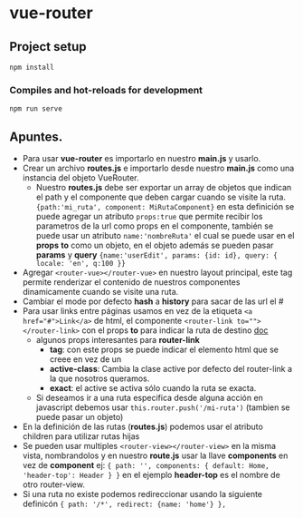 # vue-router

## Project setup
```
npm install
```

### Compiles and hot-reloads for development
```
npm run serve
```

## Apuntes.

- Para usar __vue-router__ es importarlo en nuestro __main.js__ y usarlo.
- Crear un archivo __routes.js__ e importarlo desde nuestro __main.js__ como una instancia del objeto VueRouter.
    - Nuestro __routes.js__ debe ser exportar un array de objetos que indican el path y el componente que deben cargar cuando se visite la ruta. `{path:'mi_ruta', component: MiRutaComponent}` en esta definición se puede agregar un atributo `props:true` que permite recibir los parametros de la url como props en el componente,
    también se puede usar un atributo `name:'nombreRuta'` el cual se puede usar en el __props__ __to__ como un objeto,
    en el objeto además se pueden pasar __params__ y __query__ `{name:'userEdit', params: {id: id}, query: { locale: 'en', q:100 }}`
- Agregar `<router-vue></router-vue>` en nuestro layout principal, este tag permite renderizar el contenido de nuestros componentes dinamicamente cuando se visite una ruta.
- Cambiar el mode por defecto __hash__ a __history__ para sacar de las url el #
- Para usar links entre páginas usamos en vez de la etiqueta `<a href="#">Link</a>` de html, el componente `<router-link to=""></router-link>` con el props __to__ para indicar la ruta de destino [doc](https://router.vuejs.org/api/)
    - algunos props interesantes para __router-link__
        - __tag__: con este props se puede indicar el elemento html que se creee en vez de un <a>
        - __active-class__: Cambia la clase active por defecto del router-link a la que nosotros queramos.
        - __exact__: el active se activa sólo cuando la ruta se exacta.
    - Si deseamos ir a una ruta especifica desde alguna acción en javascript debemos usar `this.router.push('/mi-ruta')` (tambien se puede pasar un objeto)
- En la definición de las rutas (__routes.js__) podemos usar el atributo children para utilizar rutas hijas
- Se pueden usar multiples `<router-view></router-view>` en la misma vista, nombrandolos y en nuestro __route.js__ usar la llave __components__ en vez de __component__ ej: `{ path: '', components: { default: Home, 'header-top': Header } }` en el ejemplo __header-top__ es el nombre de otro router-view.
- Si una ruta no existe podemos redireccionar usando la siguiente definicón `{ path: '/*', redirect: {name: 'home'} },`

